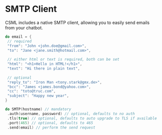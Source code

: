 # SMTP Client

CSML includes a native SMTP client, allowing you to easily send emails from your chatbot.

```cpp
do email = {
 // required
 "from": "John <john.doe@gmail.com>",
 "to": "Jane <jane.smith@hotmail.com>",
 
 // either html or text is required, both can be set
 "html": "<h1>Hello in HTML!</h1>",
 "text": "Hi there in plain text",
 
 // optional
 "reply_to": "Iron Man <tony.stark@gmx.de>",
 "bcc": "James <james.bond@yahoo.com>",
 "cc": "toto@truc.com",
 "subject": "Happy new year",
}

do SMTP(hostname) // mandatory
 .auth(username, password) // optional, defaults to no auth
 .tls(true) // optional, defaults to auto upgrade to TLS if available
 .port(465) // optional, defaults to 465
 .send(email) // perform the send request

```

